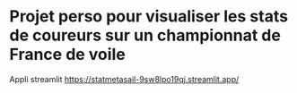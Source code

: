 # Projet perso pour visualiser les stats de coureurs sur un championnat de France de voile

Appli streamlit https://statmetasail-9sw8lpo19qj.streamlit.app/
